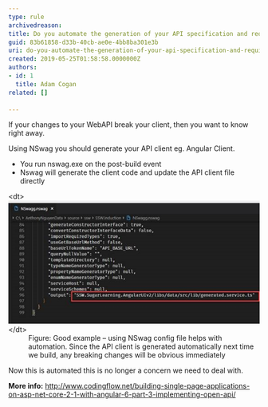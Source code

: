 ```yaml
---
type: rule
archivedreason: 
title: Do you automate the generation of your API specification and required clients?
guid: 83b61858-d33b-40cb-ae0e-4bb8ba301e3b
uri: do-you-automate-the-generation-of-your-api-specification-and-required-clients
created: 2019-05-25T01:58:58.0000000Z
authors:
- id: 1
  title: Adam Cogan
related: []

---
```


If your changes to your WebAPI break your client, then you want to know right away.

Using NSwag you should generate your API client eg. Angular Client.

* You run nswag.exe on the post-build event
* Nswag will generate the client code and update the API client file directly


<!--endintro-->
<dl class="goodImage">&lt;dt&gt;<img src="using-nswag-helps-automation.jpg" alt="using-nswag-helps-automation.jpg">&lt;/dt&gt;<dd>Figure: Good example – using NSwag config file helps with automation. Since the API client is generated automatically next time we build, any breaking changes will be obvious immediately<br></dd></dl>
Now this is automated this is no longer a concern we need to deal with.

**More info:** http://www.codingflow.net/building-single-page-applications-on-asp-net-core-2-1-with-angular-6-part-3-implementing-open-api/
